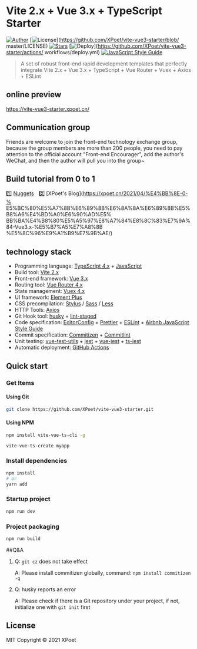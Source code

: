 # Vite 2.x + Vue 3.x + TypeScript Starter

[![Author](https://img.shields.io/badge/author-XPoet-orange.svg)](https://github.com/XPoet)
[![License](https://img.shields.io/github/license/XPoet/vite-vue3-starter.svg)](https://github.com/XPoet/vite-vue3-starter/blob/ master/LICENSE)
[![Stars](https://img.shields.io/github/stars/XPoet/vite-vue3-starter)](https://github.com/XPoet/vite-vue3-starter)
[![Deploy](https://github.com/XPoet/vite-vue3-starter/workflows/deploy/badge.svg)](https://github.com/XPoet/vite-vue3-starter/actions/ workflows/deploy.yml)
[![JavaScript Style Guide](https://img.shields.io/badge/code_style-Airbnb-hotpink.svg)](https://github.com/lin-123/javascript)

> A set of robust front-end rapid development templates that perfectly integrate Vite 2.x + Vue 3.x + TypeScript + Vue Router + Vuex + Axios + ESLint

## online preview

https://vite-vue3-starter.xpoet.cn/

## Communication group

Friends are welcome to join the front-end technology exchange group, because the group members are more than 200 people, you need to pay attention to the official account "Front-end Encourager", add the author's WeChat, and then the author will pull you into the group~

## Build tutorial from 0 to 1

1️⃣&nbsp;[Nuggets](https://juejin.cn/post/6951649464637636622)&emsp;2️⃣&nbsp;[XPoet's Blog](https://xpoet.cn/2021/04/%E4%BB%8E-0-% E5%BC%80%E5%A7%8B%E6%89%8B%E6%8A%8A%E6%89%8B%E5%B8%A6%E4%BD%A0%E6%90%AD%E5% BB%BA%E4%B8%80%E5%A5%97%E8%A7%84%E8%8C%83%E7%9A%84-Vue3.x-%E5%B7%A5%E7%A8%8B %E5%8C%96%E9%A1%B9%E7%9B%AE/)


## technology stack

- Programming language: [TypeScript 4.x](https://www.typescriptlang.org/zh/) + [JavaScript](https://www.javascript.com/)
- Build tool: [Vite 2.x](https://cn.vitejs.dev/)
- Front-end framework: [Vue 3.x](https://v3.cn.vuejs.org/)
- Routing tool: [Vue Router 4.x](https://next.router.vuejs.org/zh/index.html)
- State management: [Vuex 4.x](https://next.vuex.vuejs.org/)
- UI framework: [Element Plus](https://element-plus.org/#/zh-CN)
- CSS precompilation: [Stylus](https://stylus-lang.com/) / [Sass](https://sass.bootcss.com/documentation) / [Less](http://lesscss.cn/ )
- HTTP Tools: [Axios](https://axios-http.com/)
- Git Hook tool: [husky](https://typicode.github.io/husky/#/) + [lint-staged](https://github.com/okonet/lint-staged)
- Code specification: [EditorConfig](http://editorconfig.org) + [Prettier](https://prettier.io/) + [ESLint](https://eslint.org/) + [Airbnb JavaScript Style Guide ](https://github.com/airbnb/javascript#translation)
- Commit specification: [Commitizen](http://commitizen.github.io/cz-cli/) + [Commitlint](https://commitlint.js.org/#/)
- Unit testing: [vue-test-utils](https://next.vue-test-utils.vuejs.org/) + [jest](https://jestjs.io/) + [vue-jest]( https://github.com/vuejs/vue-jest) + [ts-jest](https://kulshekhar.github.io/ts-jest/)
- Automatic deployment: [GitHub Actions](https://docs.github.com/en/actions/learn-github-actions)

## Quick start

### Get Items

#### Using Git

```sh
git clone https://github.com/XPoet/vite-vue3-starter.git
```

#### Using NPM

```sh
npm install vite-vue-ts-cli -g

vite-vue-ts-create myapp
```

### Install dependencies

```sh
npm install
# or
yarn add
```

### Startup project

```sh
npm run dev
```

### Project packaging

```sh
npm run build
```

##Q&A

1. Q: `git cz` does not take effect

    A: Please install commitizen globally, command: `npm install commitizen -g`

2. Q: husky reports an error

    A: Please check if there is a Git repository under your project, if not, initialize one with `git init` first

## License

MIT Copyright © 2021 XPoet
